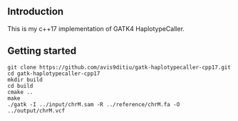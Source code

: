 ## Introduction
This is my c++17 implementation of GATK4 HaplotypeCaller.

## Getting started

	git clone https://github.com/avis9ditiu/gatk-haplotypecaller-cpp17.git
	cd gatk-haplotypecaller-cpp17
    mkdir build
    cd build
    cmake ..
    make
    ./gatk -I ../input/chrM.sam -R ../reference/chrM.fa -O ../output/chrM.vcf 

